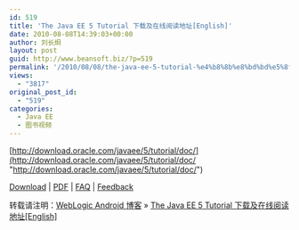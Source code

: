 ```yaml
---
id: 519
title: 'The Java EE 5 Tutorial 下载及在线阅读地址[English]'
date: 2010-08-08T14:39:03+00:00
author: 刘长炯
layout: post
guid: http://www.beansoft.biz/?p=519
permalink: '/2010/08/08/the-java-ee-5-tutorial-%e4%b8%8b%e8%bd%bd%e5%8f%8a%e5%9c%a8%e7%ba%bf%e9%98%85%e8%af%bb%e5%9c%b0%e5%9d%80/'
views:
  - "3817"
original_post_id:
  - "519"
categories:
  - Java EE
  - 图书视频
---
```

[http://download.oracle.com/javaee/5/tutorial/doc/](http://download.oracle.com/javaee/5/tutorial/doc/ "http://download.oracle.com/javaee/5/tutorial/doc/")

[Download](https://javaeetutorial.dev.java.net/servlets/ProjectDocumentList) | [PDF](http://download.oracle.com/javaee/5/tutorial/doc/javaeetutorial5.pdf) | [FAQ](http://download.oracle.com/javaee/5/tutorial/information/faq.html) | [Feedback](http://download.oracle.com/docs/cd/E17410_01/javaee/feedback.htm)

转载请注明：[WebLogic Android 博客](http://www.beansoft.biz) &raquo; [The Java EE 5 Tutorial 下载及在线阅读地址[English]](http://www.beansoft.biz/2010/08/08/the-java-ee-5-tutorial-%e4%b8%8b%e8%bd%bd%e5%8f%8a%e5%9c%a8%e7%ba%bf%e9%98%85%e8%af%bb%e5%9c%b0%e5%9d%80/)